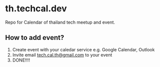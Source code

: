 # th.techcal.dev

Repo for Calendar of thailand tech meetup and event.

## How to add event?
1. Create event with your caledar service e.g. Google Calendar, Outlook
2. Invite email tech.cal.th@gmail.com to your event
3. DONE!!!!
